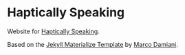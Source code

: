 # Haptically Speaking

Website for [Haptically Speaking](http://hapticallyspeaking.com).

Based on the [Jekyll Materialize Template](https://github.com/macrod68/jekyll-materialize-starter-template) by [Marco Damiani](https://github.com/macrod68).
